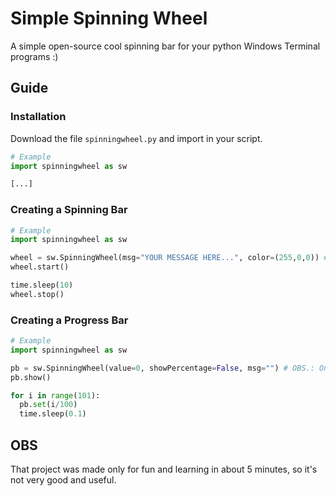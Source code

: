 # Simple Spinning Wheel
A simple open-source cool spinning bar for your python Windows Terminal programs :)

## Guide
### Installation
Download the file ```spinningwheel.py``` and import in your script.
```python
# Example
import spinningwheel as sw

[...]
```

### Creating a Spinning Bar
```python
# Example
import spinningwheel as sw

wheel = sw.SpinningWheel(msg="YOUR MESSAGE HERE...", color=(255,0,0)) # OBS.: Only RGB color scheme is supported!
wheel.start()

time.sleep(10)
wheel.stop()
```

### Creating a Progress Bar
```python
# Example
import spinningwheel as sw

pb = sw.SpinningWheel(value=0, showPercentage=False, msg="") # OBS.: Only values from 0 to 1 are allowed!
pb.show()

for i in range(101):
  pb.set(i/100)
  time.sleep(0.1)
```

## OBS
That project was made only for fun and learning in about 5 minutes, so it's not very good and useful.

